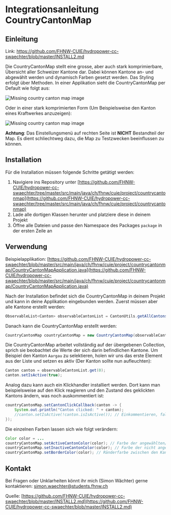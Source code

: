 # Integrationsanleitung CountryCantonMap

## Einleitung

Link: https://github.com/FHNW-CUIE/hydropower-cc-swaechter/blob/master/INSTALL2.md

Die CountryCantonMap stellt eine grosse, aber auch stark komprimierbare, Übersicht aller Schweizer Kantone dar. Dabei können Kantone an- und abgewählt werden und dynamisch Farben gesetzt werden. Das Styling erfolgt über Methoden. In einer Applikation sieht die CountryCantonMap per Default wie folgt aus:

![Missing country canton map image](https://github.com/FHNW-CUIE/hydropower-cc-swaechter/blob/master/img/CountryCantonMap1.png?raw=true "CountryCantonMap")

Oder in einer stark komprimierten Form (Um Beispielsweise den Kanton eines Kraftwerkes anzuzeigen):

![Missing country canton map image](https://github.com/FHNW-CUIE/hydropower-cc-swaechter/blob/master/img/CountryCantonMap2.png?raw=true "CountryCantonMap")

**Achtung**: Das Einstellungsmenü auf rechten Seite ist **NICHT** Bestandteil der Map. Es dient schliechtweg dazu, die Map zu Testzwecken beeinflussen zu können.
## Installation

Für die Installation müssen folgende Schritte getätigt werden:

1. Navigiere ins Repository unter [https://github.com/FHNW-CUIE/hydropower-cc-swaechter/tree/master/src/main/java/ch/fhnw/cuie/project/countrycantonmap](https://github.com/FHNW-CUIE/hydropower-cc-swaechter/tree/master/src/main/java/ch/fhnw/cuie/project/countrycantonmap)
2. Lade alle dortigen Klassen herunter und platziere diese in deinem Projekt
3. Öffne alle Dateien und passe den Namespace des Packages `package` in der ersten Zeile an

## Verwendung

Beispielapplikation: [https://github.com/FHNW-CUIE/hydropower-cc-swaechter/blob/master/src/main/java/ch/fhnw/cuie/project/countrycantonmap/CountryCantonMapApplication.java](https://github.com/FHNW-CUIE/hydropower-cc-swaechter/blob/master/src/main/java/ch/fhnw/cuie/project/countrycantonmap/CountryCantonMapApplication.java)

Nach der Installation befindet sich die CountryCantonMap in deinem Projekt und kann in deine Applikation eingebunden werden. Zuerst müssen aber alle Kantone erstellt werden:

```java
ObservableList<Canton> observableCantonList = CantonUtils.getAllCantons();
```

Danach kann die CountryCantonMap erstellt werden:

```java
CountryCantonMap countryCantonMap = new CountryCantonMap(observableCantonList);
```

Die CountryCantonMap arbeitet vollständig auf der übergebenen Collection, sprich sie beobachtet die Werte der sich darin befindlichen Kantone. Um Beispiel den Kanton `Aargau` zu selektieren, holen wir uns das erste Element aus der Liste und setzen es aktiv (Der Kanton sollte nun aufleuchten):

```java
Canton canton = observableCantonList.get(0);
canton.setIsActive(true);
```

Analog dazu kann auch ein Klickhandler installiert werden. Dort kann man beispielsweise auf den Klick reagieren und den Zustand des geklickten Kantons ändern, was noch auskommentiert ist:

```java
countryCantonMap.setCantonClickCallback(canton -> {
    System.out.println("Canton clicked: " + canton);
    //canton.setIsActive(!canton.isIsActive()); // Einkommentieren, falls Status des Kantons geändert werden soll
});
```

Die einzelnen Farben lassen sich wie folgt verändern:

```java
Color color = ... 
countryCantonMap.setActiveCantonColor(color); // Farbe der angewählten/aktiven Kantone
countryCantonMap.setInactiveCantonColor(color); // Farbe der nicht angewählten/inaktiven Kantone
countryCantonMap.setBorderColor(color); // Ränderfarbe zwischen den Kantonen
```

## Kontakt

Bei Fragen oder Unklarheiten könnt ihr mich (Simon Wächter) gerne kontaktieren: simon.waechter@students.fhnw.ch

Quelle: [https://github.com/FHNW-CUIE/hydropower-cc-swaechter/blob/master/INSTALL2.md](https://github.com/FHNW-CUIE/hydropower-cc-swaechter/blob/master/INSTALL2.md)
